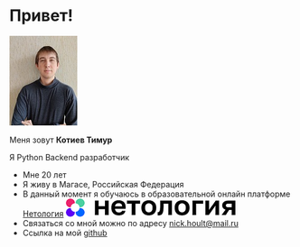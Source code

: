    # Привет!

   ![Alt text](My_photo.jpg)
   
   Меня зовут __Котиев Тимур__


  Я Python Backend разработчик

- Мне 20 лет
- Я живу в Магасе, Российская Федерация
- В данный момент я обучаюсь в образовательной онлайн платформе [Нетология](https://netology.ru/) ![Alt text](netology.png)
- Связаться со мной можно по адресу nick.hoult@mail.ru
- Cсылка на мой [github](https://github.com/CatGaster) 
